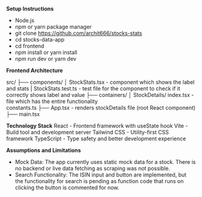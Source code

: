 **Setup Instructions**

  - Node.js
  - npm or yarn package manager
  - git clone https://github.com/archit666/stocks-stats
  - cd stocks-data-app
  - cd frontend
  - npm install or yarn install
  - npm run dev or yarn dev

**Frontend Architecture**

 src/
├── components/
│     StockStats.tsx - component which shows the label and stats
|     StockStats.test.ts - test file for the component to check if it correctly shows label and value
├── containers/
│     StockDetails/
        index.tsx - file which has the entire functionality   
        constants.ts 
├── App.tsx - renders stockDetails file (root React component)
├── main.tsx

**Technology Stack**
  React - Frontend framework with useState hook
  Vite - Build tool and development server
  Tailwind CSS - Utility-first CSS framework
  TypeScript - Type safety and better development experience

**Assumptions and Limitations**
  - Mock Data: The app currently uses static mock data for a stock. There is no backend or live data fetching as scraping was not possible.
  - Search Functionality: The ISIN input and button are implemented, but the functionality for search is pending as function code that runs      on clicking the button is commented for now.
  
